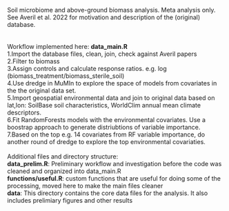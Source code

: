 
Soil microbiome and above-ground biomass analysis. Meta analysis only. See 
Averil et al. 2022 for motivation and description of the (original) database.<br>  
<br>
Workflow implemented here: **data_main.R<br>**
 1.Import the database files, clean, join, check against Averil papers <br> 
 2.Filter to biomass<br>
 3.Assign controls and calculate response ratios.
   e.g. log (biomass_treatment/biomass_sterile_soil)<br>
 4.Use dredge in MuMIn to explore the space of models from covariates in the 
   the original data set.<br>
 5.Import geospatial environmental data and join to original data based on lat,lon: 
    SoilBase soil characteristics, WorldClim annual mean climate descriptors.<br>
 6.Fit RandomForests models with the environmental covariates. Use a boostrap
   approach to generate distriubtions of variable importance.<br>
 7.Based on the top e.g. 14 covariates from RF variable importance, do another
   round of dredge to explore the top environmental covariaties. <br>
<br>
Additional files and directory structure:<br> 
**data_prelim.R**: Preliminary workflow and investigation before the code was cleaned and organized into data_main.R<br>
**functions/useful.R**: custom functions that are useful for doing some of the processing, moved here to make the main files cleaner<br>
**data**: This directory contains the core data files for the analysis. It also includes prelimiary figures and other results<br>

